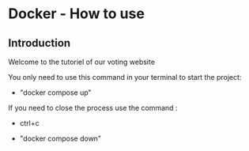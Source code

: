 # Docker - How to use

## Introduction

Welcome to the tutoriel of our voting website

You only need to use this command in your terminal to start the project:

- "docker compose up"

If you need to close the process use the command :

- ctrl+c

- "docker compose down"
